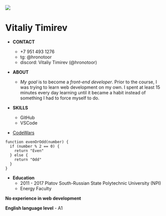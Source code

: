 ![](img\photo_2024-08-29_15-50-21.jpg)

# Vitaliy Timirev

+ **CONTACT**
    + +7 951 493 1276
    + tg: @hronotoor
    + discord: Vitaliy Timirev (@hronotoor)

+ **ABOUT**
    + *My goal* is to become a *front-end developer*. Prior to the course, I was trying to learn web development on my own. I spent at least 15 minutes every day learning until it became a habit instead of something I had to force myself to do.

+ **SKILLS**
    + GitHub
    + VSCode

+ [CodeWars](https://www.codewars.com/kata/53da3dbb4a5168369a0000fe)
```
function evenOrOdd(number) {
  if (number % 2 == 0) {
    return "Even"
  } else {
    return "Odd"
  }
}
```
+ **Education**
    + 2011 - 2017 Platov South-Russian State Polytechnic University (NPI)
    + Energy Faculty

**No experience in web development**

**English language level** - А1

